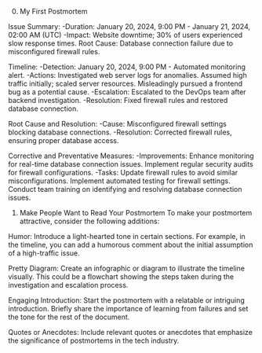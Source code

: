 0. My First Postmortem

Issue Summary:
-Duration: January 20, 2024, 9:00 PM - January 21, 2024, 02:00 AM (UTC)
-Impact: Website downtime; 30% of users experienced slow response times.
Root Cause: Database connection failure due to misconfigured firewall rules.

Timeline:
-Detection: January 20, 2024, 9:00 PM - Automated monitoring alert.
-Actions:
Investigated web server logs for anomalies.
Assumed high traffic initially; scaled server resources.
Misleadingly pursued a frontend bug as a potential cause.
-Escalation: Escalated to the DevOps team after backend investigation.
-Resolution: Fixed firewall rules and restored database connection.

Root Cause and Resolution:
-Cause: Misconfigured firewall settings blocking database connections.
-Resolution: Corrected firewall rules, ensuring proper database access.

Corrective and Preventative Measures:
-Improvements:
Enhance monitoring for real-time database connection issues.
Implement regular security audits for firewall configurations.
-Tasks:
Update firewall rules to avoid similar misconfigurations.
Implement automated testing for firewall settings.
Conduct team training on identifying and resolving database connection issues.

1. Make People Want to Read Your Postmortem
To make your postmortem attractive, consider the following additions:

Humor: Introduce a light-hearted tone in certain sections. For example, in the timeline, you can add a humorous comment about the initial assumption of a high-traffic issue.

Pretty Diagram: Create an infographic or diagram to illustrate the timeline visually. This could be a flowchart showing the steps taken during the investigation and escalation process.

Engaging Introduction: Start the postmortem with a relatable or intriguing introduction. Briefly share the importance of learning from failures and set the tone for the rest of the document.

Quotes or Anecdotes: Include relevant quotes or anecdotes that emphasize the significance of postmortems in the tech industry.
